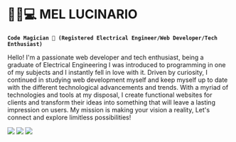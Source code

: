 # 🧑‍💻💻 MEL LUCINARIO

**`Code Magician 🧙 (Registered Electrical Engineer/Web Developer/Tech Enthusiast)`**

Hello! I'm a passionate web developer and tech enthusiast, being a graduate of Electrical Engineering I was introduced to programming in one of my subjects and I instantly fell in love with it. Driven by curiosity, I continued in studying web development myself and keep myself up to date with the different technological advancements and trends. With a myriad of technologies and tools at my disposal, I create functional websites for clients and transform their ideas into something that will leave a lasting impression on users. My mission is making your vision a reality, Let's connect and explore limitless possibilities!

<p align = "left">
  <a href="https://twitter.com/lucinaryow2" target="_blank"
    ><img
      src="https://img.shields.io/badge/Twitter-1DA1F2?style=flat&logo=twitter&logoColor=3aaded&color=black"
  /></a>
   <a href="https://www.linkedin.com/in/mel-lucinario-99bb811a2/" target="_blank"
    ><img
      src="https://img.shields.io/badge/LinkedIn-0077B5?style=flat&logo=linkedin&logoColor=3aaded&color=black"
  /></a>
   <a href="https://www.codewars.com/users/lucinaryow" target="_blank"
    ><img
      src="https://img.shields.io/badge/Codewars-B1361E?style=flat&logo=Codewars&logoColor=3aaded&color=black"
  /></a>
 
